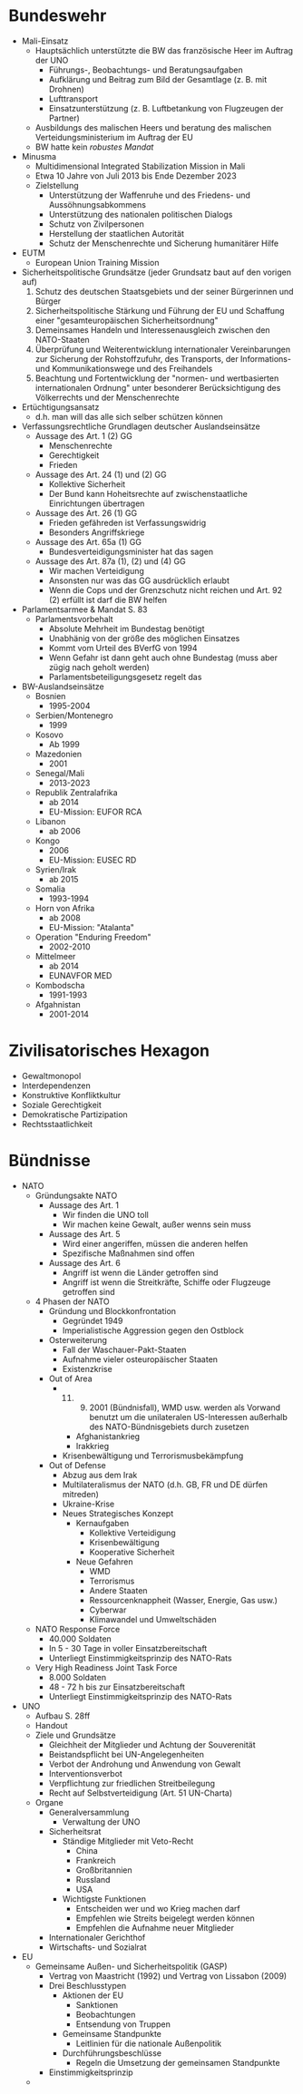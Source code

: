 # Bundeswehr 
+ Mali-Einsatz
	+ Hauptsächlich unterstützte die BW das französische Heer im Auftrag der UNO 
		+ Führungs-, Beobachtungs- und Beratungsaufgaben
		+ Aufklärung und Beitrag zum Bild der Gesamtlage (z. B. mit Drohnen)
		+ Lufttransport
		+ Einsatzunterstützung (z. B. Luftbetankung von Flugzeugen der Partner)
	+ Ausbildungs des malischen Heers und beratung des malischen Verteidungsministerium im Auftrag der EU
	+ BW hatte kein *robustes Mandat* 
+ Minusma
	+ Multidimensional Integrated Stabilization Mission in Mali
	+ Etwa 10 Jahre von Juli 2013 bis Ende Dezember 2023
	+ Zielstellung
		+ Unterstützung der Waffenruhe und des Friedens- und Aussöhnungsabkommens
		+ Unterstützung des nationalen politischen Dialogs
		+ Schutz von Zivilpersonen
		+ Herstellung der staatlichen Autorität
		+ Schutz der Menschenrechte und Sicherung humanitärer Hilfe
+ EUTM
	+ European Union Training Mission
+ Sicherheitspolitische Grundsätze (jeder Grundsatz baut auf den vorigen auf)
	1. Schutz des deutschen Staatsgebiets und der seiner Bürgerinnen und Bürger
	2. Sicherheitspolitische Stärkung und Führung der EU und Schaffung einer "gesamteuropäischen Sicherheitsordnung"
	3. Demeinsames Handeln und Interessenausgleich zwischen den NATO-Staaten
	4. Überprüfung und Weiterentwicklung internationaler Vereinbarungen zur Sicherung der Rohstoffzufuhr, des Transports, der Informations- und Kommunikationswege und des Freihandels
	5. Beachtung und Fortentwicklung der "normen- und wertbasierten internationalen Ordnung" unter besonderer Berücksichtigung des Völkerrechts und der Menschenrechte
+ Ertüchtigungsansatz
	+ d.h. man will das alle sich selber schützen können
+ Verfassungsrechtliche Grundlagen deutscher Auslandseinsätze
	+ Aussage des Art. 1 (2) GG
		+ Menschenrechte
		+ Gerechtigkeit
		+ Frieden
	+ Aussage des Art. 24 (1) und (2) GG
		+ Kollektive Sicherheit
		+ Der Bund kann Hoheitsrechte auf zwischenstaatliche Einrichtungen übertragen
	+ Aussage des Art. 26 (1) GG
		+ Frieden gefähreden ist Verfassungswidrig
		+ Besonders Angriffskriege
	+ Aussage des Art. 65a (1) GG
		+ Bundesverteidigungsminister hat das sagen
	+ Aussage des Art. 87a (1), (2) und (4) GG
		+ Wir machen Verteidigung
		+ Ansonsten nur was das GG ausdrücklich erlaubt
		+ Wenn die Cops und der Grenzschutz nicht reichen und Art. 92 (2) erfüllt ist darf die BW helfen
+ Parlamentsarmee & Mandat S. 83
	+ Parlamentsvorbehalt
		+ Absolute Mehrheit im Bundestag benötigt
		+ Unabhänig von der größe des möglichen Einsatzes 
		+ Kommt vom Urteil des BVerfG von 1994
		+ Wenn Gefahr ist dann geht auch ohne Bundestag (muss aber zügig nach geholt werden)
		+ Parlamentsbeteiligungsgesetz regelt das
+ BW-Auslandseinsätze
	+ Bosnien
		+ 1995-2004
	+ Serbien/Montenegro
		+ 1999
	+ Kosovo
		+ Ab 1999
	+ Mazedonien
		+ 2001
	+ Senegal/Mali
		+ 2013-2023
	+ Republik Zentralafrika
		+ ab 2014
		+ EU-Mission: EUFOR RCA
	+ Libanon
		+ ab 2006
	+ Kongo
		+ 2006
		+ EU-Mission: EUSEC RD
	+ Syrien/Irak
		+ ab 2015
	+ Somalia
		+ 1993-1994
	+ Horn von Afrika
		+ ab 2008
		+ EU-Mission: "Atalanta"
	+ Operation "Enduring Freedom"
		+ 2002-2010
	+ Mittelmeer
		+ ab 2014
		+ EUNAVFOR MED
	+ Kombodscha
		+ 1991-1993
	+ Afgahnistan
		+ 2001-2014
# Zivilisatorisches Hexagon
+ Gewaltmonopol
+ Interdependenzen
+ Konstruktive Konfliktkultur
+ Soziale Gerechtigkeit
+ Demokratische Partizipation
+ Rechtsstaatlichkeit
# Bündnisse
+ NATO
	+ Gründungsakte NATO
		+ Aussage des Art. 1
			+ Wir finden die UNO toll
			+ Wir machen keine Gewalt, außer wenns sein muss
		+ Aussage des Art. 5
			+ Wird einer angeriffen, müssen die anderen helfen
			+ Spezifische Maßnahmen sind offen
		+ Aussage des Art. 6
			+ Angriff ist wenn die Länder getroffen sind
			+ Angriff ist wenn die Streitkräfte, Schiffe oder Flugzeuge getroffen sind
	+ 4 Phasen der NATO
		+ Gründung und Blockkonfrontation
			+ Gegründet 1949
			+ Imperialistische Aggression gegen den Ostblock
		+ Osterweiterung
			+ Fall der Waschauer-Pakt-Staaten
			+ Aufnahme vieler osteuropäischer Staaten
			+ Existenzkrise
		+ Out of Area
			+ 11. 9. 2001 (Bündnisfall), WMD usw. werden als Vorwand benutzt um die unilateralen US-Interessen außerhalb des NATO-Bündnisgebiets durch zusetzen
				+ Afghanistankrieg
				+ Irakkrieg
			+ Krisenbewältigung und Terrorismusbekämpfung
		+ Out of Defense
			+ Abzug aus dem Irak
			+ Multilateralismus der NATO (d.h. GB, FR und DE dürfen mitreden)
			+ Ukraine-Krise
			+ Neues Strategisches Konzept
				+ Kernaufgaben
					+ Kollektive Verteidigung
					+ Krisenbewältigung
					+ Kooperative Sicherheit
				+ Neue Gefahren
					+ WMD
					+ Terrorismus
					+ Andere Staaten
					+ Ressourcenknappheit (Wasser, Energie, Gas usw.)
					+ Cyberwar
					+ Klimawandel und Umweltschäden
	+ NATO Response Force
		+ 40.000 Soldaten 
		+ In 5 - 30 Tage in voller Einsatzbereitschaft
		+ Unterliegt Einstimmigkeitsprinzip des NATO-Rats
	+ Very High Readiness Joint Task Force
		+ 8.000 Soldaten
		+ 48 - 72 h bis zur Einsatzbereitschaft
		+ Unterliegt Einstimmigkeitsprinzip des NATO-Rats 
+ UNO
	+ Aufbau S. 28ff 
	+ Handout
	+ Ziele und Grundsätze
		+ Gleichheit der Mitglieder und Achtung der Souverenität
		+ Beistandspflicht bei UN-Angelegenheiten
		+ Verbot der Androhung und Anwendung von Gewalt
		+ Interventionsverbot
		+ Verpflichtung zur friedlichen Streitbeilegung
		+ Recht auf Selbstverteidigung (Art. 51 UN-Charta)
	+ Organe
		+ Generalversammlung
			+ Verwaltung der UNO
		+ Sicherheitsrat
			+ Ständige Mitglieder mit Veto-Recht
				+ China
				+ Frankreich
				+ Großbritannien
				+ Russland
				+ USA
			+ Wichtigste Funktionen
				+ Entscheiden wer und wo Krieg machen darf
				+ Empfehlen wie Streits beigelegt werden können
				+ Empfehlen die Aufnahme neuer Mitglieder
		+ Internationaler Gerichthof
		+ Wirtschafts- und Sozialrat
+ EU
	+ Gemeinsame Außen- und Sicherheitspolitik (GASP)
		+ Vertrag von Maastricht (1992) und Vertrag von Lissabon (2009)
		+ Drei Beschlusstypen
			+ Aktionen der EU
				+ Sanktionen
				+ Beobachtungen
				+ Entsendung von Truppen
			+ Gemeinsame Standpunkte
				+ Leitlinien für die nationale Außenpolitik
			+ Durchführungsbeschlüsse
				+ Regeln die Umsetzung der gemeinsamen Standpunkte
		+ Einstimmigkeitsprinzip
	+  
